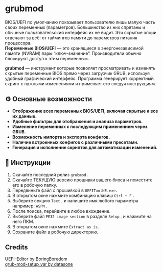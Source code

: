 # grubmod
BIOS/UEFI по умолчанию показывает пользователю лишь малую часть своих переменных (параметров). Большинство из них спрятаны и обычные пользовательский интерфейс их не видит. Эти скрытые опции отвечают за всё: от таймингов памяти до параметров питания процессора. <br>
**Переменные BIOS/UEFI** — это хранящиеся в энергонезависимой памяти (NVRAM) пары “ключ–значение”. Производители обычно блокируют доступ к этим переменным. <br>

**grubmod** — инструмент которые позволяет просматривать и изменять скрытые переменные BIOS прямо через загрузчик GRUB, используя удобный графический интерфейс. Программа генерирует корректный скрипт с нужными изменениями и применяет его следуя инструкциям.

## ⚙️ Основные возможности
- **Отображение всех переменных BIOS/UEFI, включая скрытые и все их данные.** <br>
- **Удобные фильтры для отображения и анализа параметров.** <br>
- **Изменение переменных с последующим применением через GRUB.**  <br>
- **Возможность импорта и экспорта конфигов.** <br>
- **Наличие встроенных конфигов с различными пресетами.** <br>
- **Генерация и исполнение скриптов для автоматизации изменений.**  <br>

## 📄 Инструкции
1. Скачайте последний релиз ```grubmod.```  
2. Скачайте ТЕКУЩУЮ версию прошивки вашего биоса и поместите его в робочую папку.
3. Передвиньте файл с прошивкой в ```UEFIToolNE.exe.``` 
4. В открытом окне нажмите комбинацию клавиш ```Ctrl + F``` .
5. Выберите секцию ```Text``` , и напишите имя любого параметра например: ```ASPM``` .
6. После поиска, перейдите в любое вхождение.
7. Выберите файл ```PE32 image section```  в разделе ```Setup``` , и нажмите на него ПКМ.
8. В открытом окне нажмите ```Extract as is.``` 
9. Сохраните файл в робочую директорию.
## Credits
[UEFI-Editor by BoringBoredom](https://github.com/BoringBoredom/UEFI-Editor?tab=readme-ov-file#how-to-change-hidden-settings-without-flashing-a-modded-bios) <br>
[grub-mod-setup_var by datasone](https://github.com/datasone/grub-mod-setup_var)
